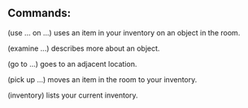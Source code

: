 ## Commands:

(use ... on ...) uses an item in your inventory on an object in the room.

(examine ...) describes more about an object.

(go to ...) goes to an adjacent location.

(pick up ...) moves an item in the room to your inventory.

(inventory) lists your current inventory.